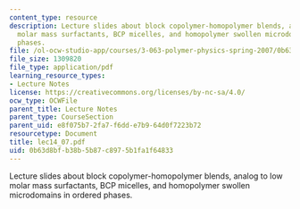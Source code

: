 ```yaml
---
content_type: resource
description: Lecture slides about block copolymer-homopolymer blends, analog to low
  molar mass surfactants, BCP micelles, and homopolymer swollen microdomains in ordered
  phases.
file: /ol-ocw-studio-app/courses/3-063-polymer-physics-spring-2007/0b63d8bfb38b5b87c8975b1fa1f64833_lec14_07.pdf
file_size: 1309820
file_type: application/pdf
learning_resource_types:
- Lecture Notes
license: https://creativecommons.org/licenses/by-nc-sa/4.0/
ocw_type: OCWFile
parent_title: Lecture Notes
parent_type: CourseSection
parent_uid: e8f075b7-2fa7-f6dd-e7b9-64d0f7223b72
resourcetype: Document
title: lec14_07.pdf
uid: 0b63d8bf-b38b-5b87-c897-5b1fa1f64833
---
```

Lecture slides about block copolymer-homopolymer blends, analog to low molar mass surfactants, BCP micelles, and homopolymer swollen microdomains in ordered phases.